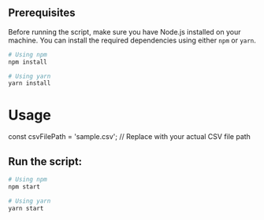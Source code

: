 ## Prerequisites
Before running the script, make sure you have Node.js installed on your machine. You can install the required dependencies using either `npm` or `yarn`.

```bash
# Using npm
npm install

# Using yarn
yarn install

```
# Usage

const csvFilePath = 'sample.csv'; // Replace with your actual CSV file path

## Run the script:
```bash
# Using npm
npm start

# Using yarn
yarn start


